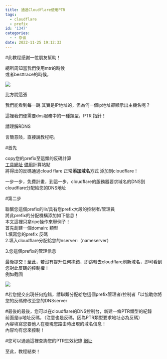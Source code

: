 ```yaml
---
title: 通過Cloudflare使用PTR
tags:
  - cloudflare
  - prefix
id: '1347'
categories:
  - - 杂谈
date: 2022-11-25 19:12:33
---
```


#此教程感謝一位朋友幫助！

總所周知當我們使用mtr的時候  
或者besttrace的時候，  

![](https://cdn2.jioushan.top/LightPicture/2022/11/dc0810d41d145e4a.png)

比方說這張

我們能看到每一跳 其實是IP地址的，但為何一個ip地址卻顯示出主機名呢？  
  
這裡我們便需要dns服務中的一種類型，PTR 指針！

請理解RDNS

言簡意賅，直接說教程吧。

#首先

copy您的prefix至這類的反碼計算  
[工具網址](https://adminhacks.com/subnet/ip6.arpa.html) [備用](https://www.coderstool.com/ipv6-subnet-calculator)計算站點  
將得出的反碼通過cloud flare 正常**添加域名**方式 添加到cloudflare！

一步一步，免費計畫，到這一步，cloudflare的服務器要求域名的DNS到cloudflare分配給您的DNS地址

#第二步

聯繫您這個prefix的lir/具有您prefix大段的控制者/管理員  
將此prefix的分配機構添加如下信息！  
本文這裡只拿ripe操作來舉例子！  
首先創建一個domain: 類型  
1.填寫您的prefix 反碼  
2.填入cloudflare分配給您的nserver:（nameserver）

3.您這個prefix的管理信息

最後提交！至此，若沒有提升任何抱錯，即跳轉去cloudflare刷新域名，即可看到您對此反碼的控制權！  
例如截圖  
  

![](https://cdn2.jioushan.top/LightPicture/2022/11/cf1d1b0dbad3e3e9.png)

#若您提交出現任何抱錯，請聯繫分配給您這個prefix管理者/控制者「以協助你將您的反碼修改至您的DNSserver

#最後的最後，您可以在cloudflare的DNS控制台，新建一條PTR類型的紀錄  
前面是ip地址反碼，（注意也是反碼，因為PTR類型要求地址必為反碼）  
內容填寫您要他人在發現您路由時出現的域名信息！  
內容均有您來控制！  
  
#您可以通過這裡查詢您的PTR生效紀錄 [網址](https://mxtoolbox.com/SuperTool.aspx?)  
  
至此，教程結束！